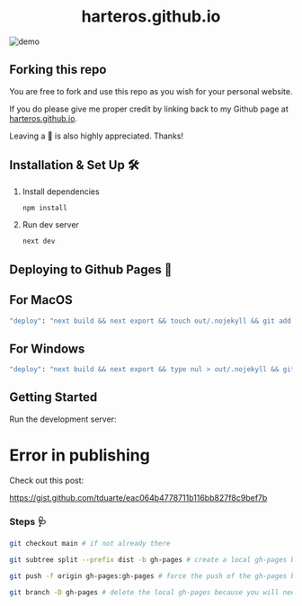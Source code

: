<h1 align="center">
  harteros.github.io
</h1>

![demo](https://harteros.github.io/website_thumbnail.png)

## Forking this repo

You are free to fork and use this repo as you wish for your personal website.

If you do please give me proper credit by linking back to my Github page
at [harteros.github.io](https://harteros.github.io/).

Leaving a 🌟 is also highly appreciated. Thanks!

## Installation & Set Up 🛠

1. Install dependencies

   ```sh
   npm install
   ```

2. Run dev server

   ```sh
   next dev
   ```

## Deploying to Github Pages 🚀

## For MacOS

```sh
"deploy": "next build && next export && touch out/.nojekyll && git add out/ && git commit -m \"Deploy gh-pages\" && git subtree push --prefix out origin gh-pages"
```

## For Windows

```sh
"deploy": "next build && next export && type nul > out/.nojekyll && git add out/ && git commit -m \"Deploy gh-pages\" && git subtree push --prefix out origin gh-pages"
```

## Getting Started

Run the development server:

# Error in publishing

Check out this post:

https://gist.github.com/tduarte/eac064b4778711b116bb827f8c9bef7b

### Steps 🩺

```sh
git checkout main # if not already there
```

```sh
git subtree split --prefix dist -b gh-pages # create a local gh-pages branch containing the splitted output folder
```

```sh
git push -f origin gh-pages:gh-pages # force the push of the gh-pages branch to the remote gh-pages branch at origin
```

```sh
git branch -D gh-pages # delete the local gh-pages because you will need it: ref
```

